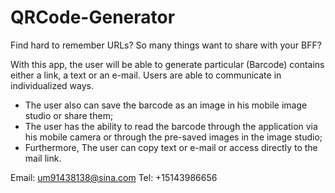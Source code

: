 # QRCode-Generator

Find hard to remember URLs? 
So many things want to share with your BFF?

With this app, the user will be able to generate particular (Barcode) contains either a link, a text or an e-mail. Users are able to communicate in individualized ways.
- The user also can save the barcode as an image in his mobile image studio or share them;
- The user has the ability to read the barcode through the application via his mobile camera or through the pre-saved images in the image studio;
- Furthermore, The user can copy text or e-mail or access directly to the mail link. 

Email: um91438138@sina.com
Tel: +15143986656
